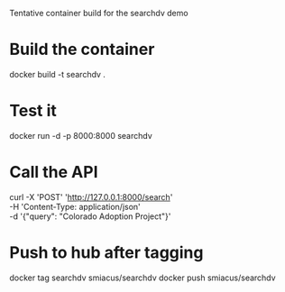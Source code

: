 Tentative container build for the searchdv demo


# Build the container
docker build -t searchdv .

# Test it
docker run -d -p 8000:8000 searchdv

# Call the API
curl -X 'POST' 'http://127.0.0.1:8000/search' \
     -H 'Content-Type: application/json' \
     -d '{"query": "Colorado Adoption Project"}'

# Push to hub after tagging
docker tag searchdv smiacus/searchdv
docker push smiacus/searchdv

